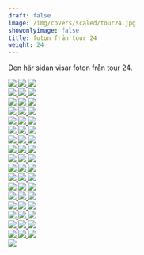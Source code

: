 ```yaml
---  
draft: false  
image: /img/covers/scaled/tour24.jpg  
showonlyimage: false  
title: foton från tour 24  
weight: 24  
---
```


Den här sidan visar foton från tour 24.

<div class="col-md-8"> <div class="row">  
<a href="/img/tour24/scaled/001.JPG" data-toggle="lightbox"         data-gallery="example-gallery" class="col-sm-4">
<img src="/img/tour24/thumbs/001.JPG" class="img-fluid"> </a>  
<a href="/img/tour24/scaled/002.JPG" data-toggle="lightbox"         data-gallery="example-gallery" class="col-sm-4">
<img src="/img/tour24/thumbs/002.JPG" class="img-fluid"> </a>  
<a href="/img/tour24/scaled/003.JPG" data-toggle="lightbox"         data-gallery="example-gallery" class="col-sm-4">
<img src="/img/tour24/thumbs/003.JPG" class="img-fluid"> </a> </div>
<div class="row">  
<a href="/img/tour24/scaled/004.JPG" data-toggle="lightbox"         data-gallery="example-gallery" class="col-sm-4">
<img src="/img/tour24/thumbs/004.JPG" class="img-fluid"> </a>  
<a href="/img/tour24/scaled/005.JPG" data-toggle="lightbox"         data-gallery="example-gallery" class="col-sm-4">
<img src="/img/tour24/thumbs/005.JPG" class="img-fluid"> </a>  
<a href="/img/tour24/scaled/006.JPG" data-toggle="lightbox"         data-gallery="example-gallery" class="col-sm-4">
<img src="/img/tour24/thumbs/006.JPG" class="img-fluid"> </a> </div>
<div class="row">  
<a href="/img/tour24/scaled/007.JPG" data-toggle="lightbox"         data-gallery="example-gallery" class="col-sm-4">
<img src="/img/tour24/thumbs/007.JPG" class="img-fluid"> </a>  
<a href="/img/tour24/scaled/008.JPG" data-toggle="lightbox"         data-gallery="example-gallery" class="col-sm-4">
<img src="/img/tour24/thumbs/008.JPG" class="img-fluid"> </a>  
<a href="/img/tour24/scaled/009.JPG" data-toggle="lightbox"         data-gallery="example-gallery" class="col-sm-4">
<img src="/img/tour24/thumbs/009.JPG" class="img-fluid"> </a> </div>
<div class="row">  
<a href="/img/tour24/scaled/010.JPG" data-toggle="lightbox"         data-gallery="example-gallery" class="col-sm-4">
<img src="/img/tour24/thumbs/010.JPG" class="img-fluid"> </a>  
<a href="/img/tour24/scaled/011.JPG" data-toggle="lightbox"         data-gallery="example-gallery" class="col-sm-4">
<img src="/img/tour24/thumbs/011.JPG" class="img-fluid"> </a>  
<a href="/img/tour24/scaled/012.JPG" data-toggle="lightbox"         data-gallery="example-gallery" class="col-sm-4">
<img src="/img/tour24/thumbs/012.JPG" class="img-fluid"> </a> </div>
<div class="row">  
<a href="/img/tour24/scaled/013.JPG" data-toggle="lightbox"         data-gallery="example-gallery" class="col-sm-4">
<img src="/img/tour24/thumbs/013.JPG" class="img-fluid"> </a>  
<a href="/img/tour24/scaled/014.JPG" data-toggle="lightbox"         data-gallery="example-gallery" class="col-sm-4">
<img src="/img/tour24/thumbs/014.JPG" class="img-fluid"> </a>  
<a href="/img/tour24/scaled/015.JPG" data-toggle="lightbox"         data-gallery="example-gallery" class="col-sm-4">
<img src="/img/tour24/thumbs/015.JPG" class="img-fluid"> </a> </div>
<div class="row">  
<a href="/img/tour24/scaled/016.JPG" data-toggle="lightbox"         data-gallery="example-gallery" class="col-sm-4">
<img src="/img/tour24/thumbs/016.JPG" class="img-fluid"> </a>  
<a href="/img/tour24/scaled/017.JPG" data-toggle="lightbox"         data-gallery="example-gallery" class="col-sm-4">
<img src="/img/tour24/thumbs/017.JPG" class="img-fluid"> </a>  
<a href="/img/tour24/scaled/018.JPG" data-toggle="lightbox"         data-gallery="example-gallery" class="col-sm-4">
<img src="/img/tour24/thumbs/018.JPG" class="img-fluid"> </a> </div>
<div class="row">  
<a href="/img/tour24/scaled/019.JPG" data-toggle="lightbox"         data-gallery="example-gallery" class="col-sm-4">
<img src="/img/tour24/thumbs/019.JPG" class="img-fluid"> </a>  
<a href="/img/tour24/scaled/020.JPG" data-toggle="lightbox"         data-gallery="example-gallery" class="col-sm-4">
<img src="/img/tour24/thumbs/020.JPG" class="img-fluid"> </a>  
<a href="/img/tour24/scaled/021.JPG" data-toggle="lightbox"         data-gallery="example-gallery" class="col-sm-4">
<img src="/img/tour24/thumbs/021.JPG" class="img-fluid"> </a> </div>
<div class="row">  
<a href="/img/tour24/scaled/022.JPG" data-toggle="lightbox"         data-gallery="example-gallery" class="col-sm-4">
<img src="/img/tour24/thumbs/022.JPG" class="img-fluid"> </a>  
<a href="/img/tour24/scaled/023.JPG" data-toggle="lightbox"         data-gallery="example-gallery" class="col-sm-4">
<img src="/img/tour24/thumbs/023.JPG" class="img-fluid"> </a>  
<a href="/img/tour24/scaled/024.JPG" data-toggle="lightbox"         data-gallery="example-gallery" class="col-sm-4">
<img src="/img/tour24/thumbs/024.JPG" class="img-fluid"> </a> </div>
<div class="row">  
<a href="/img/tour24/scaled/025.JPG" data-toggle="lightbox"         data-gallery="example-gallery" class="col-sm-4">
<img src="/img/tour24/thumbs/025.JPG" class="img-fluid"> </a>  
<a href="/img/tour24/scaled/026.JPG" data-toggle="lightbox"         data-gallery="example-gallery" class="col-sm-4">
<img src="/img/tour24/thumbs/026.JPG" class="img-fluid"> </a>  
<a href="/img/tour24/scaled/027.JPG" data-toggle="lightbox"         data-gallery="example-gallery" class="col-sm-4">
<img src="/img/tour24/thumbs/027.JPG" class="img-fluid"> </a> </div>
<div class="row">  
<a href="/img/tour24/scaled/028.JPG" data-toggle="lightbox"         data-gallery="example-gallery" class="col-sm-4">
<img src="/img/tour24/thumbs/028.JPG" class="img-fluid"> </a>  
<a href="/img/tour24/scaled/029.JPG" data-toggle="lightbox"         data-gallery="example-gallery" class="col-sm-4">
<img src="/img/tour24/thumbs/029.JPG" class="img-fluid"> </a>  
<a href="/img/tour24/scaled/030.JPG" data-toggle="lightbox"         data-gallery="example-gallery" class="col-sm-4">
<img src="/img/tour24/thumbs/030.JPG" class="img-fluid"> </a> </div>
<div class="row">  
<a href="/img/tour24/scaled/031.JPG" data-toggle="lightbox"         data-gallery="example-gallery" class="col-sm-4">
<img src="/img/tour24/thumbs/031.JPG" class="img-fluid"> </a>  
<a href="/img/tour24/scaled/032.JPG" data-toggle="lightbox"         data-gallery="example-gallery" class="col-sm-4">
<img src="/img/tour24/thumbs/032.JPG" class="img-fluid"> </a>  
<a href="/img/tour24/scaled/033.JPG" data-toggle="lightbox"         data-gallery="example-gallery" class="col-sm-4">
<img src="/img/tour24/thumbs/033.JPG" class="img-fluid"> </a> </div>
<div class="row">  
<a href="/img/tour24/scaled/034.JPG" data-toggle="lightbox"         data-gallery="example-gallery" class="col-sm-4">
<img src="/img/tour24/thumbs/034.JPG" class="img-fluid"> </a>  
<a href="/img/tour24/scaled/035.JPG" data-toggle="lightbox"         data-gallery="example-gallery" class="col-sm-4">
<img src="/img/tour24/thumbs/035.JPG" class="img-fluid"> </a>  
<a href="/img/tour24/scaled/036.JPG" data-toggle="lightbox"         data-gallery="example-gallery" class="col-sm-4">
<img src="/img/tour24/thumbs/036.JPG" class="img-fluid"> </a> </div>
<div class="row">  
<a href="/img/tour24/scaled/037.JPG" data-toggle="lightbox"         data-gallery="example-gallery" class="col-sm-4">
<img src="/img/tour24/thumbs/037.JPG" class="img-fluid"> </a>  
<a href="/img/tour24/scaled/038.JPG" data-toggle="lightbox"         data-gallery="example-gallery" class="col-sm-4">
<img src="/img/tour24/thumbs/038.JPG" class="img-fluid"> </a>  
<a href="/img/tour24/scaled/039.JPG" data-toggle="lightbox"         data-gallery="example-gallery" class="col-sm-4">
<img src="/img/tour24/thumbs/039.JPG" class="img-fluid"> </a> </div>
<div class="row">  
<a href="/img/tour24/scaled/040.JPG" data-toggle="lightbox"         data-gallery="example-gallery" class="col-sm-4">
<img src="/img/tour24/thumbs/040.JPG" class="img-fluid"> </a>  
<a href="/img/tour24/scaled/041.JPG" data-toggle="lightbox"         data-gallery="example-gallery" class="col-sm-4">
<img src="/img/tour24/thumbs/041.JPG" class="img-fluid"> </a>  
<a href="/img/tour24/scaled/042.JPG" data-toggle="lightbox"         data-gallery="example-gallery" class="col-sm-4">
<img src="/img/tour24/thumbs/042.JPG" class="img-fluid"> </a> </div>
<div class="row">  
<a href="/img/tour24/scaled/043.JPG" data-toggle="lightbox"         data-gallery="example-gallery" class="col-sm-4">
<img src="/img/tour24/thumbs/043.JPG" class="img-fluid"> </a>  
<a href="/img/tour24/scaled/044.JPG" data-toggle="lightbox"         data-gallery="example-gallery" class="col-sm-4">
<img src="/img/tour24/thumbs/044.JPG" class="img-fluid"> </a>  
<a href="/img/tour24/scaled/045.JPG" data-toggle="lightbox"         data-gallery="example-gallery" class="col-sm-4">
<img src="/img/tour24/thumbs/045.JPG" class="img-fluid"> </a> </div>
<div class="row">  
<a href="/img/tour24/scaled/046.JPG" data-toggle="lightbox"         data-gallery="example-gallery" class="col-sm-4">
<img src="/img/tour24/thumbs/046.JPG" class="img-fluid"> </a>  
<a href="/img/tour24/scaled/047.JPG" data-toggle="lightbox"         data-gallery="example-gallery" class="col-sm-4">
<img src="/img/tour24/thumbs/047.JPG" class="img-fluid"> </a>  
<a href="/img/tour24/scaled/048.JPG" data-toggle="lightbox"         data-gallery="example-gallery" class="col-sm-4">
<img src="/img/tour24/thumbs/048.JPG" class="img-fluid"> </a> </div>
<div class="row">  
<a href="/img/tour24/scaled/049.JPG" data-toggle="lightbox"         data-gallery="example-gallery" class="col-sm-4">
<img src="/img/tour24/thumbs/049.JPG" class="img-fluid"> </a>  
<a href="/img/tour24/scaled/050.JPG" data-toggle="lightbox"         data-gallery="example-gallery" class="col-sm-4">
<img src="/img/tour24/thumbs/050.JPG" class="img-fluid"> </a>  
<a href="/img/tour24/scaled/051.JPG" data-toggle="lightbox"         data-gallery="example-gallery" class="col-sm-4">
<img src="/img/tour24/thumbs/051.JPG" class="img-fluid"> </a> </div>
<div class="row">  
<a href="/img/tour24/scaled/052.PNG" data-toggle="lightbox"         data-gallery="example-gallery" class="col-sm-4">
<img src="/img/tour24/thumbs/052.PNG" class="img-fluid"> </a> </div>
</div>
